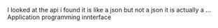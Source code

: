 I looked at the api
i found it is like a json
but not a json
it is actually a ...
Application programming innterface
